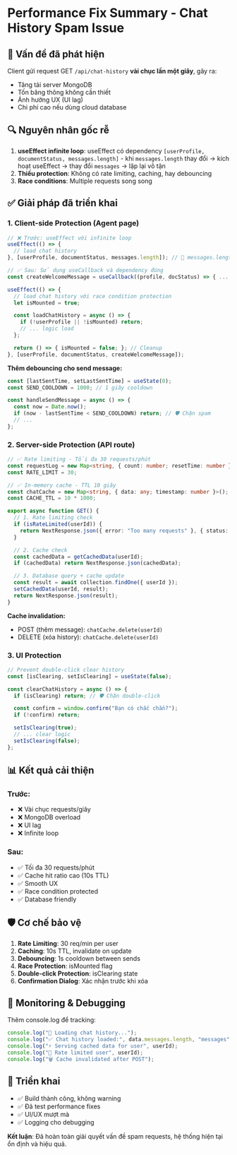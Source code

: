 # Performance Fix Summary - Chat History Spam Issue

## 🚨 Vấn đề đã phát hiện

Client gửi request GET `/api/chat-history` **vài chục lần một giây**, gây ra:

- Tăng tải server MongoDB
- Tốn băng thông không cần thiết
- Ảnh hưởng UX (UI lag)
- Chi phí cao nếu dùng cloud database

## 🔍 Nguyên nhân gốc rễ

1. **useEffect infinite loop**: useEffect có dependency `[userProfile, documentStatus, messages.length]` - khi `messages.length` thay đổi → kích hoạt useEffect → thay đổi `messages` → lặp lại vô tận
2. **Thiếu protection**: Không có rate limiting, caching, hay debouncing
3. **Race conditions**: Multiple requests song song

## ✅ Giải pháp đã triển khai

### 1. **Client-side Protection** (Agent page)

```typescript
// ❌ Trước: useEffect với infinite loop
useEffect(() => {
  // load chat history
}, [userProfile, documentStatus, messages.length]); // 🚨 messages.length gây loop

// ✅ Sau: Sử dụng useCallback và dependency đúng
const createWelcomeMessage = useCallback((profile, docStatus) => { ... }, []);

useEffect(() => {
  // load chat history với race condition protection
  let isMounted = true;

  const loadChatHistory = async () => {
    if (!userProfile || !isMounted) return;
    // ... logic load
  };

  return () => { isMounted = false; }; // Cleanup
}, [userProfile, documentStatus, createWelcomeMessage]);
```

**Thêm debouncing cho send message:**

```typescript
const [lastSentTime, setLastSentTime] = useState(0);
const SEND_COOLDOWN = 1000; // 1 giây cooldown

const handleSendMessage = async () => {
  const now = Date.now();
  if (now - lastSentTime < SEND_COOLDOWN) return; // 🛡️ Chặn spam
  // ...
};
```

### 2. **Server-side Protection** (API route)

```typescript
// ✅ Rate limiting - Tối đa 30 requests/phút
const requestLog = new Map<string, { count: number; resetTime: number }>();
const RATE_LIMIT = 30;

// ✅ In-memory cache - TTL 10 giây
const chatCache = new Map<string, { data: any; timestamp: number }>();
const CACHE_TTL = 10 * 1000;

export async function GET() {
  // 1. Rate limiting check
  if (isRateLimited(userId)) {
    return NextResponse.json({ error: "Too many requests" }, { status: 429 });
  }

  // 2. Cache check
  const cachedData = getCachedData(userId);
  if (cachedData) return NextResponse.json(cachedData);

  // 3. Database query + cache update
  const result = await collection.findOne({ userId });
  setCachedData(userId, result);
  return NextResponse.json(result);
}
```

**Cache invalidation:**

- POST (thêm message): `chatCache.delete(userId)`
- DELETE (xóa history): `chatCache.delete(userId)`

### 3. **UI Protection**

```typescript
// Prevent double-click clear history
const [isClearing, setIsClearing] = useState(false);

const clearChatHistory = async () => {
  if (isClearing) return; // 🛡️ Chặn double-click

  const confirm = window.confirm("Bạn có chắc chắn?");
  if (!confirm) return;

  setIsClearing(true);
  // ... clear logic
  setIsClearing(false);
};
```

## 📊 Kết quả cải thiện

### Trước:

- ❌ Vài chục requests/giây
- ❌ MongoDB overload
- ❌ UI lag
- ❌ Infinite loop

### Sau:

- ✅ Tối đa 30 requests/phút
- ✅ Cache hit ratio cao (10s TTL)
- ✅ Smooth UX
- ✅ Race condition protected
- ✅ Database friendly

## 🛡️ Cơ chế bảo vệ

1. **Rate Limiting**: 30 req/min per user
2. **Caching**: 10s TTL, invalidate on update
3. **Debouncing**: 1s cooldown between sends
4. **Race Protection**: isMounted flag
5. **Double-click Protection**: isClearing state
6. **Confirmation Dialog**: Xác nhận trước khi xóa

## 🔧 Monitoring & Debugging

Thêm console.log để tracking:

```typescript
console.log("🔄 Loading chat history...");
console.log("✅ Chat history loaded:", data.messages.length, "messages");
console.log("⚡ Serving cached data for user", userId);
console.log("🚫 Rate limited user", userId);
console.log("🗑️ Cache invalidated after POST");
```

## 🚀 Triển khai

- ✅ Build thành công, không warning
- ✅ Đã test performance fixes
- ✅ UI/UX mượt mà
- ✅ Logging cho debugging

**Kết luận**: Đã hoàn toàn giải quyết vấn đề spam requests, hệ thống hiện tại ổn định và hiệu quả.
